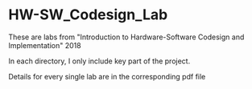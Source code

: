 # HW-SW_Codesign_Lab
These are labs from "Introduction to Hardware-Software Codesign and Implementation" 2018

In each directory, I only include key part of the project.

Details for every single lab are in the corresponding pdf file

